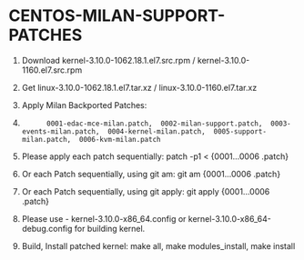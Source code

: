 # CENTOS-MILAN-SUPPORT-PATCHES

1.	Download kernel-3.10.0-1062.18.1.el7.src.rpm   /   kernel-3.10.0-1160.el7.src.rpm
2.	Get      linux-3.10.0-1062.18.1.el7.tar.xz     /   linux-3.10.0-1160.el7.tar.xz
3.	Apply Milan Backported Patches: 
4.	         0001-edac-mce-milan.patch,  0002-milan-support.patch,  0003-events-milan.patch,  0004-kernel-milan.patch,  0005-support-milan.patch,  0006-kvm-milan.patch
                                    
4.	Please apply each patch sequentially:         patch -p1 < {0001...0006 .patch}
5.	Or each Patch sequentially, using git am:     git am {0001...0006 .patch}
6.	Or each Patch sequentially, using git apply:  git apply {0001...0006 .patch}

7.	Please use - kernel-3.10.0-x86_64.config or kernel-3.10.0-x86_64-debug.config for building kernel.
8.	Build, Install patched kernel:  make all, make modules_install, make install
